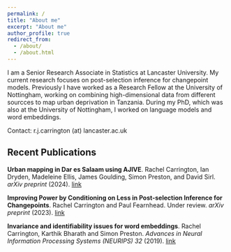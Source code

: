 ```yaml
---
permalink: /
title: "About me"
excerpt: "About me"
author_profile: true
redirect_from: 
  - /about/
  - /about.html
---
```


I am a Senior Research Associate in Statistics at Lancaster University. My current research focuses on post-selection inference for changepoint models. Previously I have worked as a Research Fellow at the University of Nottingham, working on combining high-dimensional data from different sourcces to map urban deprivation in Tanzania. During my PhD, which was also at the University of Nottingham, I worked on language models and word embeddings.

Contact: r.j.carrington (at) lancaster.ac.uk

## Recent Publications

**Urban mapping in Dar es Salaam using AJIVE**. Rachel Carrington, Ian Dryden, Madeleine Ellis, James Goulding, Simon Preston, and David Sirl. *arXiv preprint* (2024). [link](https://arxiv.org/abs/2403.09014)

**Improving Power by Conditioning on Less in Post-selection Inference for Changepoints**. Rachel Carrington and Paul Fearnhead. Under review. *arXiv preprint* (2023).
[link](https://arxiv.org/pdf/2301.05636)

**Invariance and identifiability issues for word embeddings**. Rachel Carrington, Karthik Bharath and Simon Preston. *Advances in Neural Information Processing Systems (NEURIPS) 32* (2019).
[link](https://proceedings.neurips.cc/paper/2019/file/44885837c518b06e3f98b41ab8cedc0f-Paper.pdf)
